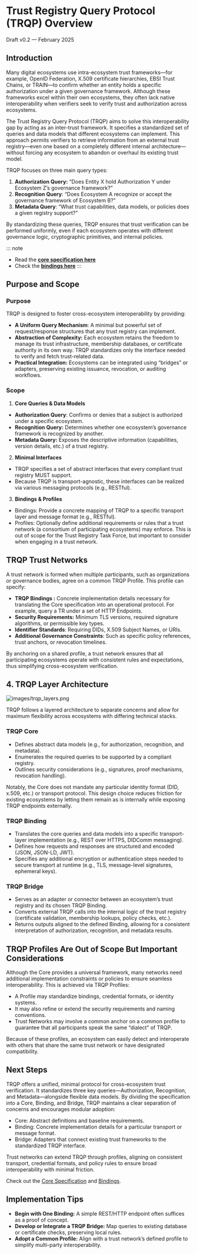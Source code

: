 # **Trust Registry Query Protocol (TRQP) Overview**

Draft v0.2 — February 2025

## Introduction

Many digital ecosystems use intra-ecosystem trust frameworks—for example, OpenID
Federation, X.509 certificate hierarchies, EBSI Trust Chains, or TRAIN—to
confirm whether an entity holds a specific authorization under a given
governance framework. Although these frameworks excel within their own
ecosystems, they often lack native interoperability when verifiers seek to
verify trust and authorization across ecosystems.

The Trust Registry Query Protocol (TRQP) aims to solve this interoperability gap
by acting as an inter-trust framework. It specifies a standardized set of
queries and data models that different ecosystems can implement. This approach
permits verifiers to retrieve information from an external trust registry—even
one based on a completely different internal architecture—without forcing any
ecosystem to abandon or overhaul its existing trust model.

TRQP focuses on three main query types:

1. **Authorization Query:** “Does Entity X hold Authorization Y under Ecosystem
 Z’s governance framework?”
2. **Recognition Query**: “Does Ecosystem A recognize or accept the governance
 framework of Ecosystem B?”
3. **Metadata Query**: “What trust capabilities, data models, or policies does a
 given registry support?”

By standardizing these queries, TRQP ensures that trust verification can be
performed uniformly, even if each ecosystem operates with different governance
logic, cryptographic primitives, and internal policies.

::: note
- Read the **[core specification here](/core)**
- Check the **[bindings here](/bindings)**
:::

## Purpose and Scope

### Purpose

TRQP is designed to foster cross-ecosystem interoperability by providing:

* **A Uniform Query Mechanism**: A minimal but powerful set of request/response structures that any trust registry can implement.
* **Abstraction of Complexity:** Each ecosystem retains the freedom to manage its trust infrastructure, membership databases, or certificate authority in its own way. TRQP standardizes only the interface needed to verify and fetch trust-related data.
* **Practical Integration:** Ecosystems can be integrated using “bridges” or
adapters, preserving existing issuance, revocation, or auditing workflows.

### Scope

1. **Core Queries & Data Models**
 * **Authorization Query**: Confirms or denies that a subject is authorized under a specific ecosystem.
 * **Recognition Query:** Determines whether one ecosystem’s governance framework is recognized by another.
 * **Metadata Query:** Exposes the descriptive information (capabilities, version details, etc.) of a trust registry.
2. **Minimal Interfaces**
 * TRQP specifies a set of abstract interfaces that every compliant trust registry MUST support.
 * Because TRQP is transport-agnostic, these interfaces can be realized via various messaging protocols (e.g., RESTful).
3. **Bindings & Profiles**
 * Bindings: Provide a concrete mapping of TRQP to a specific transport layer and message format (e.g., RESTful).
 * Profiles: Optionally define additional requirements or rules that a trust network (a consortium of participating ecosystems) may enforce. This is out of scope for the Trust Registry Task Force, but important to consider when engaging in a trust network. 

## TRQP Trust Networks

A trust network is formed when multiple participants, such as organizations or governance bodies, agree on a common TRQP Profile. This profile can specify:

* **TRQP Bindings :** Concrete implementation details necessary for translating the Core specification into an operational protocol. For example, query a TR under a set of HTTP Endpoints. 
* **Security Requirements:** Minimum TLS versions, required signature algorithms, or permissible key types.
* **Identifier Standards**: Requiring DIDs, X.509 Subject Names, or URIs.
* **Additional Governance Constraints**: Such as specific policy references, trust anchors, or revocation timelines.

By anchoring on a shared profile, a trust network ensures that all participating ecosystems operate with consistent rules and expectations, thus simplifying cross-ecosystem verification.

## **4\. TRQP Layer Architecture**

![images/trqp_layers.png](images/trqp_layers.png)

TRQP follows a layered architecture to separate concerns and allow for maximum flexibility across ecosystems with differing technical stacks.

### TRQP Core

* Defines abstract data models (e.g., for authorization, recognition, and metadata).
* Enumerates the required queries to be supported by a compliant registry.
* Outlines security considerations (e.g., signatures, proof mechanisms, revocation handling).

Notably, the Core does not mandate any particular identity format (DID, x.509, etc.) or transport protocol. This design choice reduces friction for existing ecosystems by letting them remain as is internally while exposing TRQP endpoints externally.

### TRQP Binding

* Translates the core queries and data models into a specific transport-layer implementation (e.g., REST over HTTPS, DIDComm messaging).
* Defines how requests and responses are structured and encoded (JSON, JSON-LD, JWT).
* Specifies any additional encryption or authentication steps needed to secure transport at runtime (e.g., TLS, message-level signatures, ephemeral keys).

### TRQP Bridge

* Serves as an adapter or connector between an ecosystem’s trust registry and its chosen TRQP Binding.
* Converts external TRQP calls into the internal logic of the trust registry (certificate validation, membership lookups, policy checks, etc.).
* Returns outputs aligned to the defined Binding, allowing for a consistent interpretation of authorization, recognition, and metadata results.

## TRQP Profiles Are Out of Scope But Important Considerations

Although the Core provides a universal framework, many networks need additional implementation constraints or policies to ensure seamless interoperability. This is achieved via TRQP Profiles:

* A Profile may standardize bindings, credential formats, or identity systems.
* It may also refine or extend the security requirements and naming conventions.
* Trust Networks may involve a common anchor on a common profile to guarantee that all participants speak the same “dialect” of TRQP.

Because of these profiles, an ecosystem can easily detect and interoperate with others that share the same trust network or have designated compatibility.

## Next Steps

TRQP offers a unified, minimal protocol for cross-ecosystem trust verification. It standardizes three key queries—Authorization, Recognition, and Metadata—alongside flexible data models. By dividing the specification into a Core, Binding, and Bridge, TRQP maintains a clear separation of concerns and encourages modular adoption:

* Core: Abstract definitions and baseline requirements.
* Binding: Concrete implementation details for a particular transport or message format.
* Bridge: Adapters that connect existing trust frameworks to the standardized TRQP interface.

Trust networks can extend TRQP through profiles, aligning on consistent transport, credential formats, and policy rules to ensure broad interoperability with minimal friction.

Check out the [Core Specification](/v2/core/) and [Bindings](/v2/bindings/).
## Implementation Tips

* **Begin with One Binding:** A simple REST/HTTP endpoint often suffices as a proof of concept.
* **Develop or Integrate a TRQP Bridge:** Map queries to existing database or certificate checks, preserving local rules.
* **Adopt a Common Profile:** Align with a trust network’s defined profile to simplify multi-party interoperability.

